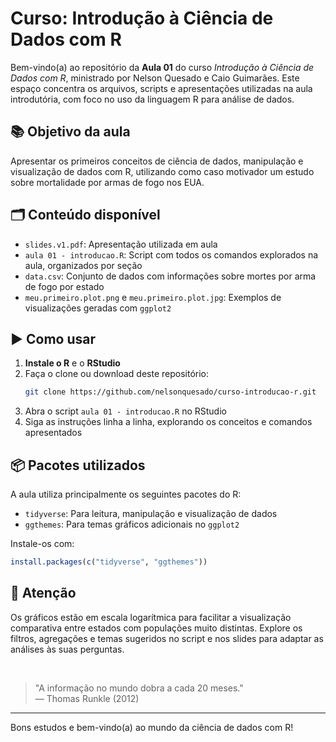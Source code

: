 
# Curso: Introdução à Ciência de Dados com R

Bem-vindo(a) ao repositório da **Aula 01** do curso *Introdução à Ciência de Dados com R*, ministrado por Nelson Quesado e Caio Guimarães. Este espaço concentra os arquivos, scripts e apresentações utilizadas na aula introdutória, com foco no uso da linguagem R para análise de dados.

## 📚 Objetivo da aula

Apresentar os primeiros conceitos de ciência de dados, manipulação e visualização de dados com R, utilizando como caso motivador um estudo sobre mortalidade por armas de fogo nos EUA.

## 🗂 Conteúdo disponível

- `slides.v1.pdf`: Apresentação utilizada em aula
- `aula 01 - introducao.R`: Script com todos os comandos explorados na aula, organizados por seção
- `data.csv`: Conjunto de dados com informações sobre mortes por arma de fogo por estado
- `meu.primeiro.plot.png` e `meu.primeiro.plot.jpg`: Exemplos de visualizações geradas com `ggplot2`

## ▶️ Como usar

1. **Instale o R** e o **RStudio**
2. Faça o clone ou download deste repositório:
   ```bash
   git clone https://github.com/nelsonquesado/curso-introducao-r.git
   ```
3. Abra o script `aula 01 - introducao.R` no RStudio
4. Siga as instruções linha a linha, explorando os conceitos e comandos apresentados

## 📦 Pacotes utilizados

A aula utiliza principalmente os seguintes pacotes do R:
- `tidyverse`: Para leitura, manipulação e visualização de dados
- `ggthemes`: Para temas gráficos adicionais no `ggplot2`

Instale-os com:

```r
install.packages(c("tidyverse", "ggthemes"))
```

## 🚨 Atenção

Os gráficos estão em escala logarítmica para facilitar a visualização comparativa entre estados com populações muito distintas. Explore os filtros, agregações e temas sugeridos no script e nos slides para adaptar as análises às suas perguntas.

<br>

> "A informação no mundo dobra a cada 20 meses."  
> — Thomas Runkle (2012)

---

Bons estudos e bem-vindo(a) ao mundo da ciência de dados com R!
